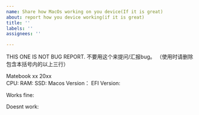 ```yaml
---
name: Share how MacOs working on you device(If it is great)
about: report how you device working(if it is great)
title: ''
labels: ''
assignees: ''

---
```


THIS ONE IS NOT BUG REPORT.
不要用这个来提问/汇报bug。
（使用时请删除包含本括号内的以上三行）


Matebook xx 20xx  
CPU:
RAM:
SSD:
Macos Version：
EFI Version:

Works fine:

Doesnt work:
